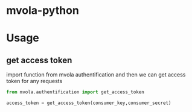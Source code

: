 # mvola-python

# Usage
  ## get access token
  import function from mvola authentification and then we can get access token for any requests 
  
  ```python
from mvola.authentification import get_access_token

access_token = get_access_token(consumer_key,consumer_secret)

```
  
  
